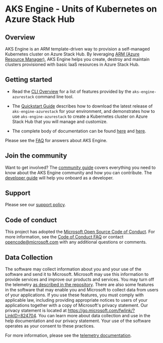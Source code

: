 # AKS Engine - Units of Kubernetes on Azure Stack Hub

## Overview

AKS Engine is an ARM template-driven way to provision a self-managed Kubernetes cluster on Azure Stack Hub. By leveraging [ARM (Azure Resource Manager)][ARM], AKS Engine helps you create, destroy and maintain clusters provisioned with basic IaaS resources in Azure Stack Hub.

## Getting started

- Read the [CLI Overview](docs/tutorials/cli-overview.md) for a list of features provided by the `aks-engine-azurestack` command line tool.

- The [Quickstart Guide](docs/tutorials/quickstart.md) describes how to download the latest release of `aks-engine-azurestack` for your environment, and demonstrates how to use `aks-engine-azurestack` to create a Kubernetes cluster on Azure Stack Hub that you will manage and customize.

- The complete body of documentation can be found [here][docs] and [here][ms-docs].

Please see the [FAQ][] for answers about AKS Engine.

## Join the community

Want to get involved? The [community guide][community] covers everything you need to know about the AKS Engine community and how you can contribute. The [developer guide][developer-guide] will help you onboard as a developer.

## Support

Please see our [support policy][support-policy].

## Code of conduct

This project has adopted the [Microsoft Open Source Code of Conduct](https://opensource.microsoft.com/codeofconduct/). For more information, see the [Code of Conduct FAQ](https://opensource.microsoft.com/codeofconduct/faq) or contact [opencode@microsoft.com](mailto:opencode@microsoft.com) with any additional questions or comments.

## Data Collection

The software may collect information about you and your use of the software and send it to Microsoft. Microsoft may use this information to provide services and improve our products and services. You may turn off the telemetry [as described in the repository][telemetry-config]. There are also some features in the software that may enable you and Microsoft to collect data from users of your applications. If you use these features, you must comply with applicable law, including providing appropriate notices to users of your applications together with a copy of Microsoft's privacy statement. Our privacy statement is located at https://go.microsoft.com/fwlink/?LinkID=824704. You can learn more about data collection and use in the help documentation and our privacy statement. Your use of the software operates as your consent to these practices.

For more information, please see the [telemetry documentation][telemetry].

[ARM]: https://docs.microsoft.com/en-us/azure/azure-resource-manager/resource-group-overview
[community]: docs/community/README.md
[developer-guide]: docs/community/developer-guide.md
[docs]: docs/README.md
[FAQ]: docs/faq.md
[support-policy]: SUPPORT.md
[telemetry]: docs/topics/telemetry.md
[telemetry-config]: docs/topics/telemetry.md#configuration
[ms-docs]: https://learn.microsoft.com/azure-stack/user/azure-stack-kubernetes-aks-engine-overview